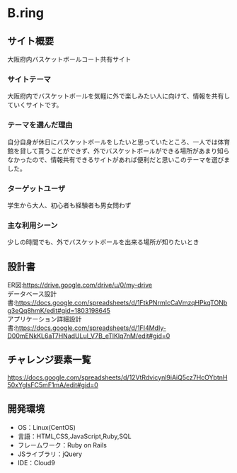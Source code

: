 # **B.ring**

## サイト概要
大阪府内バスケットボールコート共有サイト

### サイトテーマ
大阪府内でバスケットボールを気軽に外で楽しみたい人に向けて、情報を共有していくサイトです。

### テーマを選んだ理由
自分自身が休日にバスケットボールをしたいと思っていたところ、一人では体育館を貸して貰うことができず、外でバスケットボールができる場所があまり知らなかったので、情報共有できるサイトがあれば便利だと思いこのテーマを選びました。

### ターゲットユーザ
学生から大人、初心者も経験者も男女問わず

### 主な利用シーン
少しの時間でも、外でバスケットボールを出来る場所が知りたいとき

## 設計書
ER図:https://drive.google.com/drive/u/0/my-drive
<br>
データベース設計書:https://docs.google.com/spreadsheets/d/1FtkPNrmIcCaVmzqHPkqTONbg3eQq8hmK/edit#gid=1803198645
<br>
アプリケーション詳細設計書:https://docs.google.com/spreadsheets/d/1FI4MdIy-D00mENkKL6aT7HNadULul_V7B_eTlKlq7nM/edit#gid=0

## チャレンジ要素一覧
https://docs.google.com/spreadsheets/d/12VtRdvicynl9iAiQ5cz7HcOYbtnH50xYglsFC5mF1mA/edit#gid=0

## 開発環境
- OS：Linux(CentOS)
- 言語：HTML,CSS,JavaScript,Ruby,SQL
- フレームワーク：Ruby on Rails
- JSライブラリ：jQuery
- IDE：Cloud9
